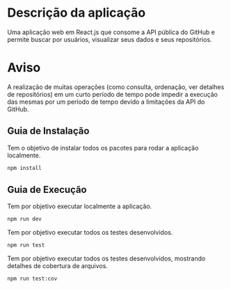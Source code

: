 # Descrição da aplicação

Uma aplicação web em React.js que consome a API pública do GitHub e permite buscar por usuários, visualizar seus dados e seus repositórios.

# Aviso

A realização de muitas operações (como consulta, ordenação, ver detalhes de repositórios) em um curto período de tempo pode impedir a execução das mesmas por um período de tempo devido a limitações da API do GitHub.


## Guia de Instalação


Tem o objetivo de instalar todos os pacotes para rodar a aplicação localmente.

```bash
npm install
```



## Guia de Execução


Tem por objetivo executar localmente a aplicação.

```bash
npm run dev
```

Tem por objetivo executar todos os testes desenvolvidos.


```bash
npm run test
```


Tem por objetivo executar todos os testes desenvolvidos, mostrando detalhes de cobertura de arquivos.


```bash
npm run test:cov
```


